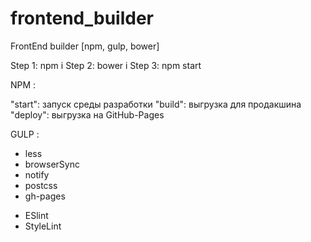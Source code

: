 # frontend_builder
FrontEnd builder [npm, gulp, bower]


Step 1: npm i
Step 2: bower i
Step 3: npm start

NPM :

  "start": запуск среды разработки
  "build": выгрузка для продакшина
  "deploy": выгрузка на GitHub-Pages


GULP :
  - less
  - browserSync
  - notify
  - postcss
  - gh-pages

+ ESlint
+ StyleLint
